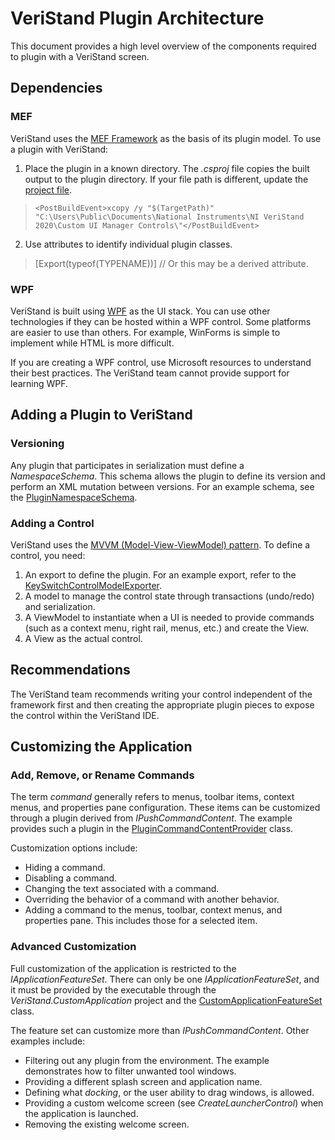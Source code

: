 # VeriStand Plugin Architecture

This document provides a high level overview of the components required to plugin with a VeriStand screen.

## Dependencies
### MEF
VeriStand uses the [MEF Framework](https://docs.microsoft.com/en-us/dotnet/framework/mef/) as the basis of its plugin model. To use a plugin with VeriStand:
1. Place the plugin in a known directory. The *.csproj* file copies the built output to the plugin directory. If your file path is different, update the [project file](CustomControlsExamples.csproj).
>     <PostBuildEvent>xcopy /y "$(TargetPath)" "C:\Users\Public\Documents\National Instruments\NI VeriStand 2020\Custom UI Manager Controls\"</PostBuildEvent>

2. Use attributes to identify individual plugin classes.
> [Export(typeof(TYPENAME))] // Or this may be a derived attribute.

### WPF
VeriStand is built using [WPF](https://en.wikipedia.org/wiki/Windows_Presentation_Foundation#:~:text=Windows%20Presentation%20Foundation%20(WPF)%20is,NET%20Framework%203.0%20in%202006.) as the UI stack. You can use other technologies if they can be hosted within a WPF control. Some platforms are easier to use than others. For example, WinForms is simple to implement while HTML is more difficult.

If you are creating a WPF control, use Microsoft resources to understand their best practices. The VeriStand team cannot provide support for learning WPF.

## Adding a Plugin to VeriStand

### Versioning
Any plugin that participates in serialization must define a *NamespaceSchema*. This schema allows the plugin to define its version and perform an XML mutation between versions. For an example schema, see the [PluginNamespaceSchema](PluginNamespaceSchema.cs).

### Adding a Control
VeriStand uses the [MVVM (Model-View-ViewModel) pattern](https://en.wikipedia.org/wiki/Model%E2%80%93view%E2%80%93viewmodel).
To define a control, you need:
1. An export to define the plugin. For an example export, refer to the [KeySwitchControlModelExporter](KeySwitchControlModel.cs).
1. A model to manage the control state through transactions (undo/redo) and serialization.
1. A ViewModel to instantiate when a UI is needed to provide commands (such as a context menu, right rail, menus, etc.) and create the View.
1. A View as the actual control.

## Recommendations
The VeriStand team recommends writing your control independent of the framework first and then creating the appropriate plugin pieces to expose the control within the VeriStand IDE.

## Customizing the Application

### Add, Remove, or Rename Commands
The term *command* generally refers to menus, toolbar items, context menus, and properties pane configuration. These items can be customized through a plugin derived from *IPushCommandContent*. The example provides such a plugin in the [PluginCommandContentProvider](PluginCommandContentProvider.cs) class.

Customization options include:
* Hiding a command.
* Disabling a command.
* Changing the text associated with a command.
* Overriding the behavior of a command with another behavior.
* Adding a command to the menus, toolbar, context menus, and properties pane. This includes those for a selected item.

### Advanced Customization
Full customization of the application is restricted to the *IApplicationFeatureSet*. There can only be one *IApplicationFeatureSet*, and it must be provided by the executable through the *VeriStand.CustomApplication* project and the [CustomApplicationFeatureSet](CustomApplicationFeatureSet.cs) class.

The feature set can customize more than *IPushCommandContent*. Other examples include:
* Filtering out any plugin from the environment. The example demonstrates how to filter unwanted tool windows.
* Providing a different splash screen and application name.
* Defining what *docking*, or the user ability to drag windows, is allowed.
* Providing a custom welcome screen (see *CreateLauncherControl*) when the application is launched.
* Removing the existing welcome screen.
